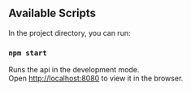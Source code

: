 ## Available Scripts

In the project directory, you can run:

### `npm start`

Runs the api in the development mode.\
Open [http://localhost:8080](http://localhost:8080) to view it in the browser.